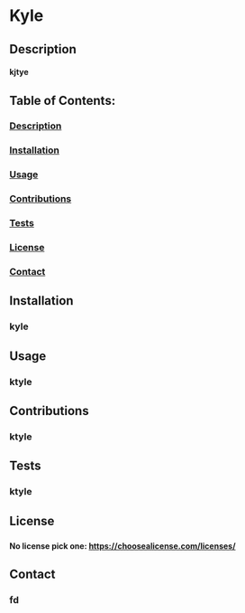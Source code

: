 # **Kyle**  

  ## Description
  ####  kjtye


  ## Table of Contents: 
  ### [Description](#description)
  ### [Installation](#installation)
  ### [Usage](#usage)
  ### [Contributions](#contributions)
  ### [Tests](#tests)
  ### [License](#license)
  ### [Contact](#contact)

  ## Installation
  ### kyle

  ## Usage
  ### ktyle

  ## Contributions
  ### ktyle

  ## Tests
  ### ktyle

  ## License
  ###    
  #### No license pick one: https://choosealicense.com/licenses/
  

  ## Contact
  ### fd
